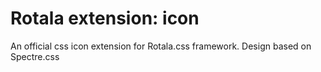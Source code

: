# Rotala extension: icon
An official css icon extension for Rotala.css framework.
Design based on Spectre.css